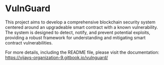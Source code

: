 # VulnGuard

This project aims to develop a comprehensive blockchain security system centered around an upgradeable smart contract with a known vulnerability. The system is designed to detect, notify, and prevent potential exploits, providing a robust framework for understanding and mitigating smart contract vulnerabilities.


For more details, including the README file, please visit the documentation: https://vijays-organization-9.gitbook.io/vulnguard/